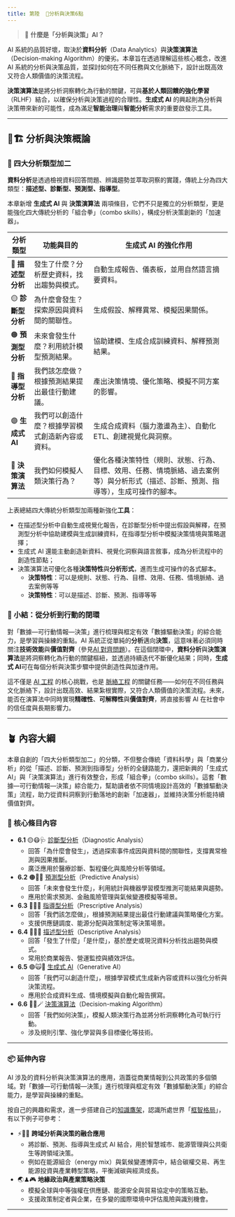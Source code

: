 ```yaml
---
title: 第陸  🔷分析與決策6點
---
```

> 🔷 **什麼是「分析與決策」AI？**

AI 系統的品質好壞，取決於**資料分析**（Data Analytics）與**決策演算法**（Decision-making Algorithm）的優劣。本章旨在透過理解這些核心概念，改進 AI 系統的分析與決策品質，並探討如何在不同任務與文化脈絡下，設計出既高效又符合人類價值的決策流程。

**決策演算法**是將分析洞察轉化為行動的關鍵，可與**基於人類回饋的強化學習**（RLHF）結合，以確保分析與決策過程的合理性。**生成式 AI** 的興起則為分析與決策帶來新的可能性，成為滿足**智能治理**與**智能分析**需求的重要啟發示工具。

***

## 🔷🏗️ 分析與決策概論

### 🔷 四大分析類型加二

**資料分析**是透過檢視資料回答問題、辨識趨勢並萃取洞察的實踐，傳統上分為四大類型：**描述型、診斷型、預測型、指導型**。

本章新增 **生成式 AI** 與 **決策演算法** 兩項條目，它們不只是獨立的分析類型，更是能強化四大傳統分析的「組合拳」（combo skills），構成分析決策創新的「加速器」。

| 分析類型          | 功能與目的                    | 生成式 AI 的強化作用                                                          |
| ------------- | ------------------------ | --------------------------------------------------------------------- |
| 🔵 **描述型分析**  | 發生了什麼？分析歷史資料，找出趨勢與模式。    | 自動生成報告、儀表板，並用自然語言摘要資料。                                                |
| 🟡 **診斷型分析**  | 為什麼會發生？探索原因與資料間的關聯性。     | 生成假設、解釋異常、模擬因果關係。                                                     |
| 🟠 **預測型分析**  | 未來會發生什麼？利用統計模型預測結果。      | 協助建模、生成合成訓練資料、解釋預測結果。                                                 |
| 🔴 **指導型分析**  | 我們該怎麼做？根據預測結果提出最佳行動建議。   | 產出決策情境、優化策略、模擬不同方案的影響。                                                |
| 🟣 **生成式 AI** | 我們可以創造什麼？根據學習模式創造新內容或資料。 | 生成合成資料（腦力激盪為主）、自動化 ETL、創建視覺化與洞察。                                      |
| 🔁 **決策演算法**  | 我們如何模擬人類決策行為？            | 優化各種決策特性（規則、狀態、行為、目標、效用、任務、情境脈絡、過去案例等）與分析形式（描述、診斷、預測、指導等），生成可操作的腳本。 |

上表總結四大傳統分析類型加兩種新強化**工具**：

* 在描述型分析中自動生成視覺化報告，在診斷型分析中提出假設與解釋，在預測型分析中協助建模與生成訓練資料，在指導型分析中模擬決策情境與策略選擇；  
* 生成式 AI 還能主動創造新資料、視覺化洞察與語言敘事，成為分析流程中的創造性節點；  
* 決策演算法可優化各種**決策特性**與**分析形式**，進而生成可操作的各式腳本。
	* **決策特性**：可以是規則、狀態、行為、目標、效用、任務、情境脈絡、過去案例等等
	* **決策特性**：可以是描述、診斷、預測、指導等等

### 🔁 小結：從分析到行動的閉環

對「數據—可行動情報—決策」進行梳理與框定有效「數據驅動決策」的綜合能力，是學習與操練的重點。AI 系統正從單純的**分析**邁向**決策**，這意味著必須同時關注**技術效能**與**價值對齊**（參見[AI 對齊問題](01-06-AI_Alignment_Control_Problem.zh-hant)）。在這個閉環中，**資料分析**與**決策演算法**是將洞察轉化為行動的關鍵樞紐，並透過持續迭代不斷優化結果；同時，**生成式 AI**可在每個分析與決策步驟中提供創造性與加速作用。

這不僅是 [AI 工程](10----ai_engineering.zh-hant) 的核心挑戰，也是 [脈絡工程](10-04-context_engineering.zh-hant) 的關鍵任務——如何在不同任務與文化脈絡下，設計出既高效、結果紮根實際，又符合人類價值的決策流程。未來，能否在演算法中同時實現**精確性**、**可解釋性**與**價值對齊**，將直接影響 AI 在社會中的信任度與長期影響力。

***

## 🪴 內容大綱

本章自創的「四大分析類型加二」的分類，不但整合傳統「資料科學」與「商業分析」的從「描述、診斷、預測到指導型」分析的全鏈路能力，還把新興的「生成式 AI」與「決策演算法」進行有效整合，形成「組合拳」（combo skills）。這套「數據—可行動情報—決策」綜合能力，幫助讀者依不同情境設計高效的「數據驅動決策」流程，助力從資料洞察到行動落地的創新「加速器」，並維持決策分析能持續價值對齊。

### 🌰 核心條目內容

- **6.1** 🟡😷🩺 [診斷型分析](https://copilot.microsoft.com/chats/06-01-analysis_diagnostic.zh-hant)（Diagnostic Analysis）
    - 回答「為什麼會發生」，透過探索事件成因與資料間的關聯性，支撐異常檢測與因果推斷。
    - 廣泛應用於醫療診斷、製程優化與風險分析等領域。
- **6.2** 🟠🤠🔮 [預測型分析](https://copilot.microsoft.com/chats/06-02-analysis_predictive.zh-hant)（Predictive Analysis）
    - 回答「未來會發生什麼」，利用統計與機器學習模型推測可能結果與趨勢。
    - 應用於需求預測、金融風險管理與氣候變遷模擬等場景。
- **6.3** 🔴🧐🧭 [指導型分析](https://copilot.microsoft.com/chats/06-03-analysis_prescriptive.zh-hant)（Prescriptive Analysis）
    - 回答「我們該怎麼做」，根據預測結果提出最佳行動建議與策略優化方案。
    - 支援供應鏈調度、能源分配與政策制定等決策場景。
- **6.4** 🔵🤓📘 [描述型分析](https://copilot.microsoft.com/chats/06-04-analysis_descriptive.zh-hant)（Descriptive Analysis）
    - 回答「發生了什麼」「是什麼」，基於歷史或現況資料分析找出趨勢與模式。
    - 常用於商業報告、營運監控與績效評估。
- **6.5** 🟣🙀🎨 [生成式 AI](https://copilot.microsoft.com/chats/06-05-analysis_generative.zh-hant)（Generative AI）
    - 回答「我們可以創造什麼」，根據學習模式生成新內容或資料以強化分析與決策流程。
    - 應用於合成資料生成、情境模擬與自動化報告撰寫。
- **6.6** 🔁😽🪄 [決策演算法](https://copilot.microsoft.com/chats/06-06-decision_making_algorithm.zh-hant)（Decision-making Algorithm）
    - 回答「我們如何決策」，模擬人類決策行為並將分析洞察轉化為可執行行動。
    - 涉及規則引擎、強化學習與多目標優化等技術。

***

### 📦 延伸內容

AI 涉及的資料分析與決策演算法的應用，涵蓋從商業情報到公共政策的多個領域。對「數據—可行動情報—決策」進行梳理與框定有效「數據驅動決策」的綜合能力，是學習與操練的重點。  

按自己的興趣和需求，進一步搭建自己的[知識鷹架](notes-action.zh-hant)，認識所處世界「[框智格局](index.zh-hant)」，有以下例子可參考：

- ⚡🌱🧮 **跨域分析與決策的融合應用**  
  - 將診斷、預測、指導與生成式 AI 結合，用於智慧城市、能源管理與公共衛生等跨領域決策。  
  - 例如在能源組合（energy mix）與氣候變遷博弈中，結合碳權交易、再生能源投資與產業轉型策略，平衡減碳與經濟成長。
- 🌏♟🎮 **地緣政治與產業策略決策**  
  - 模擬全球與中等強權在供應鏈、能源安全與貿易協定中的策略互動。  
  - 支援政策制定者與企業，在多變的國際環境中評估風險與識別機會。

***